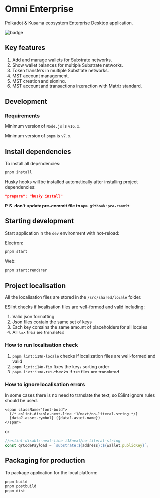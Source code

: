 # Omni Enterprise

Polkadot & Kusama ecosystem Enterprise Desktop application.

![badge](https://img.shields.io/endpoint?url=https://gist.githubusercontent.com/stepanLav/77132f25d05c7e9264cd410aef162a7e/raw/jest-coverage-main.json)

## Key features

1. Add and manage wallets for Substrate networks.
2. Show wallet balances for multiple Substrate networks.
3. Token transfers in multiple Substrate networks.
4. MST account management.
5. MST creation and signing.
6. MST account and transactions interaction with Matrix standard.

## Development

### Requirements

Minimum version of `Node.js` is `v16.x`.

Minimum version of `pnpm` is `v7.x`.

## Install dependencies

To install all dependencies:

```bash
pnpm install
```
Husky hooks will be installed automatically after installing project dependencies:

```json
"prepare": "husky install"
```
**P.S. don't update pre-commit file to `npm githook:pre-commit`**

## Starting development

Start application in the `dev` environment with hot-reload:

Electron:
```bash
pnpm start
```
Web:
```bash
pnpm start:renderer
```

## Project localisation

All the localisation files are stored in the `/src/shared/locale` folder.

ESlint checks if localisation files are well-formed and valid including:
1. Valid json formatting
2. Json files contain the same set of keys
3. Each key contains the same amount of placeholders for all locales
4. All `tsx` files are translated

### How to run localisation check
1. `pnpm lint:i18n-locale` checks if localization files are well-formed and valid
2. `pnpm lint:i18n-fix` fixes the keys sorting order
3. `pnpm lint:i18n-tsx` checks if `tsx` files are translated

### How to ignore localisation errors
In some cases there is no need to translate the text, so ESlint ignore rules should be used.
```tsx
<span className="font-bold">
  {/* eslint-disable-next-line i18next/no-literal-string */}
  {data?.asset.symbol} ({data?.asset.name})
</span>
```
or
```typescript
//eslint-disable-next-line i18next/no-literal-string
const qrCodePayload = `substrate:${address}:${wallet.publicKey}`;
```

## Packaging for production

To package application for the local platform:

```bash
pnpm build
pnpm postbuild
pnpm dist
```

